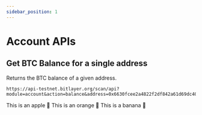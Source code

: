 ```yaml
---
sidebar_position: 1
---
```


# Account APIs

## Get BTC Balance for a single address
Returns the BTC balance of a given address.
```
https://api-testnet.bitlayer.org/scan/api?module=account&action=balance&address=0x6630fcee2a4822f2df842a61d69dc4061bcaa534&tag=latest
```
<Tabs>
  <TabItem value="apple" label="Apple" default>
    This is an apple 🍎
  </TabItem>
  <TabItem value="orange" label="Orange">
    This is an orange 🍊
  </TabItem>
  <TabItem value="banana" label="Banana">
    This is a banana 🍌
  </TabItem>
</Tabs>